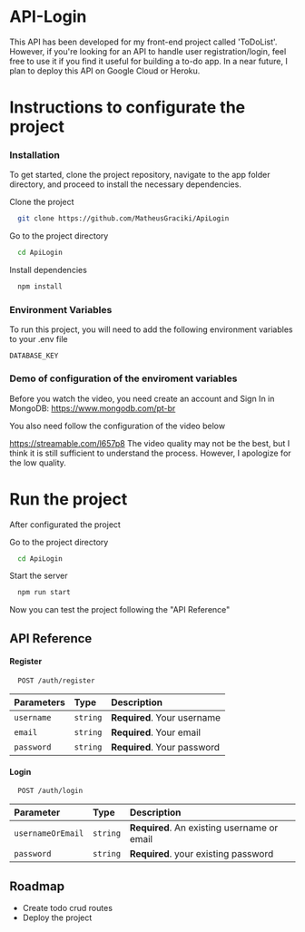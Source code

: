 
# API-Login

This API has been developed for my front-end project called 'ToDoList'. However, if you're looking for an API to handle user registration/login, feel free to use it if you find it useful for building a to-do app. In a near future, I plan to deploy this API on Google Cloud or Heroku.

# Instructions to configurate the project
### Installation
To get started, clone the project repository, navigate to the app folder directory, and proceed to install the necessary dependencies.

Clone the project

```bash
  git clone https://github.com/MatheusGraciki/ApiLogin
```

Go to the project directory

```bash
  cd ApiLogin
```

Install dependencies

```bash
  npm install
```
    
### Environment Variables

To run this project, you will need to add the following environment variables to your .env file

`DATABASE_KEY`


### Demo of configuration  of the enviroment variables
Before you watch the video, you need create an account and Sign In in MongoDB: https://www.mongodb.com/pt-br

You also need follow the configuration of the video below

https://streamable.com/l657p8 The video quality may not be the best, but I think it is still sufficient to understand the process. However, I apologize for the low quality. 


# Run the project
After configurated the project

Go to the project directory

```bash
  cd ApiLogin
```

Start the server

```bash
  npm run start
```

Now you can test the project following the "API Reference"
## API Reference

#### Register

```http
  POST /auth/register
```

| Parameters | Type     | Description                |
| :-------- | :------- | :------------------------- |
| `username` | `string` | **Required**. Your username |
| `email` | `string` | **Required**. Your email |
| `password` | `string` | **Required**. Your password |


#### Login

```http
  POST /auth/login
```

| Parameter | Type     | Description                       |
| :-------- | :------- | :-------------------------------- |
| `usernameOrEmail`      | `string` | **Required**. An existing username or email  |
| `password`      | `string` | **Required**. your existing password |





## Roadmap

- Create  todo crud routes 
- Deploy the project
